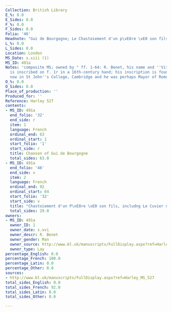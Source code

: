 ```yaml
---
Collection: British Library
E_%: 0.0
E_Sides: 0.0
F_%: 0.0
F_Sides: 0.0
Folia: '46'
Headnote: "Gui de Bourgogne; Le Chastoiement d'un p\xE8re \xE0 son fils"
L_%: 0.0
L_Sides: 0.0
Location: London
MS_Date: s.xiii (1)
MS_ID: 491a
Notes: 'composite MS; owned by " ff. 1-64: R. Benet, his name and ''Vita Caroli Magni''
  is inscribed on f. 1r in a 16th-century hand; his inscription is found in 6 manuscripts
  now in St John''s College, Cambridge and he was perhaps Mayor of Romney"'
O_%: 0.0
O_Sides: 0.0
Place_of_production: ''
Produced_for: ''
Reference: Harley 527
contents:
- MS_ID: 491a
  end_folio: '32'
  end_side: r
  item: 1
  language: French
  ordinal_end: 63
  ordinal_start: 1
  start_folio: '1'
  start_side: r
  title: Chanson of Gui de Bourgogne
  total_sides: 63.0
- MS_ID: 491a
  end_folio: '46'
  end_side: v
  item: 2
  language: French
  ordinal_end: 92
  ordinal_start: 64
  start_folio: '32'
  start_side: v
  title: "Chastoiement d'un P\xE8re \xE0 son fils, includng Le Cuvier on f. 38r"
  total_sides: 29.0
owners:
- MS_ID: 491a
  owner_ID: 1
  owner_date: s.xvi
  owner_descr: R. Benet
  owner_gender: Man
  owner_source: http://www.bl.uk/manuscripts/FullDisplay.aspx?ref=Harley_MS_527
  owner_type: Lay
percentage_English: 0.0
percentage_French: 100.0
percentage_Latin: 0.0
percentage_Other: 0.0
sources:
- http://www.bl.uk/manuscripts/FullDisplay.aspx?ref=Harley_MS_527
total_sides_English: 0.0
total_sides_French: 92.0
total_sides_Latin: 0.0
total_sides_Other: 0.0

---
```

